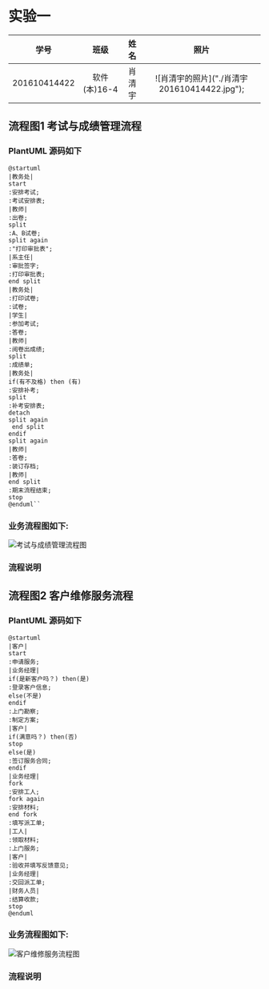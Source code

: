 # 实验一
|学号|班级|姓名|照片|
|:-------:|:-------------: | :----------:|:---:|
|201610414422|软件(本)16-4|肖清宇|![肖清宇的照片]("./肖清宇 201610414422.jpg");
## 流程图1 考试与成绩管理流程

### PlantUML 源码如下
```
@startuml
|教务处|
start
:安排考试;
:考试安排表;
|教师|
:出卷;
split
:A、B试卷;
split again
:"打印审批表";
|系主任|
:审批签字;
:打印审批表;
end split
|教务处|
:打印试卷;
:试卷;
|学生|
:参加考试;
:答卷;
|教师|
:阅卷出成绩;
split
:成绩单;
|教务处|
if(有不及格) then (有)
:安排补考;
split
:补考安排表;
detach
split again
 end split
endif
split again
|教师|
:答卷;
:装订存档;
|教师|
end split
:期末流程结束;
stop
@enduml``
```

### 业务流程图如下:
![考试与成绩管理流程图](./1.png)

### 流程说明

## 流程图2 客户维修服务流程

### PlantUML 源码如下
```
@startuml
|客户|
start
:申请服务;
|业务经理|
if(是新客户吗？) then(是)
:登录客户信息;
else(不是)
endif
:上门勘察;
:制定方案;
|客户|
if(满意吗？) then(否)
stop
else(是)
:签订服务合同;
endif
|业务经理|
fork
:安排工人;
fork again
:安排材料;
end fork
:填写派工单;
|工人|
:领取材料;
:上门服务;
|客户|
:验收并填写反馈意见;
|业务经理|
:交回派工单;
|财务人员|
:结算收款;
stop
@enduml
```

### 业务流程图如下:
![客户维修服务流程图](./2.png)

### 流程说明